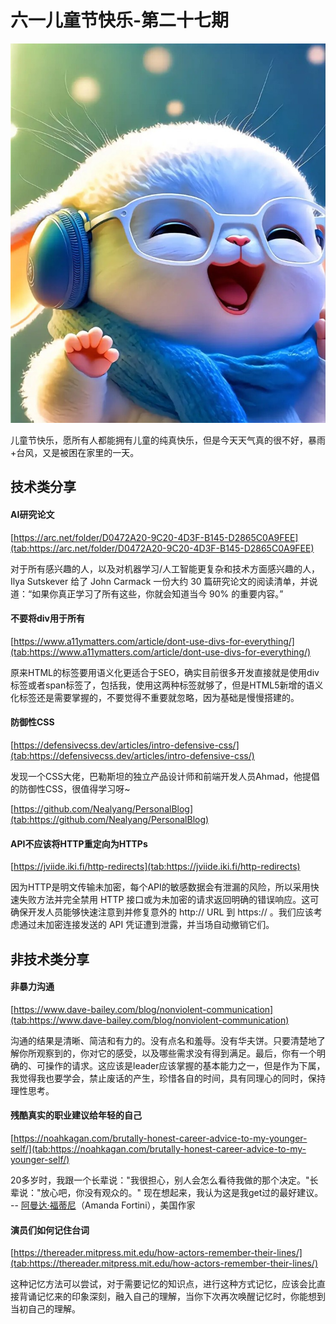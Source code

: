 # 六一儿童节快乐-第二十七期

![Snipaste_2024-06-02_15-22-50.jpg](../public/images/Snipaste_2024-06-02_15-26-55.png)

儿童节快乐，愿所有人都能拥有儿童的纯真快乐，但是今天天气真的很不好，暴雨+台风，又是被困在家里的一天。

## 技术类分享

#### AI研究论文

[https://arc.net/folder/D0472A20-9C20-4D3F-B145-D2865C0A9FEE](tab:https://arc.net/folder/D0472A20-9C20-4D3F-B145-D2865C0A9FEE)

对于所有感兴趣的人，以及对机器学习/人工智能更复杂和技术方面感兴趣的人，Ilya Sutskever 给了 John Carmack 一份大约 30 篇研究论文的阅读清单，并说道：“如果你真正学习了所有这些，你就会知道当今 90% 的重要内容。”

#### 不要将div用于所有

[https://www.a11ymatters.com/article/dont-use-divs-for-everything/](tab:https://www.a11ymatters.com/article/dont-use-divs-for-everything/)

原来HTML的标签要用语义化更适合于SEO，确实目前很多开发直接就是使用div标签或者span标签了，包括我，使用这两种标签就够了，但是HTML5新增的语义化标签还是需要掌握的，不要觉得不重要就忽略，因为基础是慢慢搭建的。


#### 防御性CSS

[https://defensivecss.dev/articles/intro-defensive-css/](tab:https://defensivecss.dev/articles/intro-defensive-css/)

发现一个CSS大佬，巴勒斯坦的独立产品设计师和前端开发人员Ahmad，他提倡的防御性CSS，很值得学习呀~


[https://github.com/Nealyang/PersonalBlog](tab:https://github.com/Nealyang/PersonalBlog)



#### API不应该将HTTP重定向为HTTPs

[https://jviide.iki.fi/http-redirects](tab:https://jviide.iki.fi/http-redirects)

因为HTTP是明文传输未加密，每个API的敏感数据会有泄漏的风险，所以采用快速失败方法并完全禁用 HTTP 接口或为未加密的请求返回明确的错误响应。这可确保开发人员能够快速注意到并修复意外的 http:// URL 到 https:// 。我们应该考虑通过未加密连接发送的 API 凭证遭到泄露，并当场自动撤销它们。


## 非技术类分享

#### 非暴力沟通

[https://www.dave-bailey.com/blog/nonviolent-communication](tab:https://www.dave-bailey.com/blog/nonviolent-communication)

沟通的结果是清晰、简洁和有力的。没有点名和羞辱。没有华夫饼。只要清楚地了解你所观察到的，你对它的感受，以及哪些需求没有得到满足。最后，你有一个明确的、可操作的请求。这应该是leader应该掌握的基本能力之一，但是作为下属，我觉得我也要学会，禁止废话的产生，珍惜各自的时间，具有同理心的同时，保持理性思考。



#### 残酷真实的职业建议给年轻的自己

[https://noahkagan.com/brutally-honest-career-advice-to-my-younger-self/](tab:https://noahkagan.com/brutally-honest-career-advice-to-my-younger-self/)


20多岁时，我跟一个长辈说："我很担心，别人会怎么看待我做的那个决定。"长辈说："放心吧，你没有观众的。"
现在想起来，我认为这是我get过的最好建议。
-- [阿曼达·福蒂尼](tab:https://kottke.org/24/04/amanda-there-is-no-audience)（Amanda Fortini），美国作家



#### 演员们如何记住台词


[https://thereader.mitpress.mit.edu/how-actors-remember-their-lines/](tab:https://thereader.mitpress.mit.edu/how-actors-remember-their-lines/)

这种记忆方法可以尝试，对于需要记忆的知识点，进行这种方式记忆，应该会比直接背诵记忆来的印象深刻，融入自己的理解，当你下次再次唤醒记忆时，你能想到当初自己的理解。




